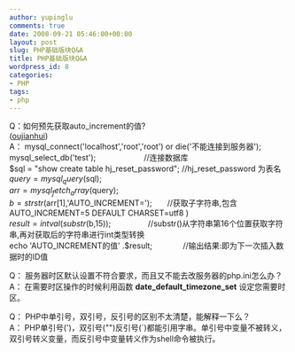 ```yaml
---
author: yupinglu
comments: true
date: 2008-09-21 05:46:00+00:00
layout: post
slug: PHP基础版块Q&A
title: PHP基础版块Q&A
wordpress_id: 8
categories:
- PHP
tags:
- php
---
```


Q：如何预先获取auto_increment的值?    
([oujianhui](http://bbs.phpchina.com/thread-48376-1-71.html/))   
A：
	mysql_connect('localhost','root','root') or die('不能连接到服务器');   
	mysql_select_db('test');                      //连接数据库   
	$sql = "show create table hj_reset_password"; //hj_reset_password 为表名   
	$query = mysql_query($sql);   
	$arr = mysql_fetch_array($query);   
	$b = strstr($arr[1],'AUTO_INCREMENT=');       //获取子字符串,包含AUTO_INCREMENT=5 DEFAULT CHARSET=utf8 )   
	$result = intval(substr($b,15));                 //substr()从字符串第16个位置获取字符串,再对获取后的字符串进行int类型转换   
	echo 'AUTO_INCREMENT的值' .$result;              //输出结果:即为下一次插入数据时的ID值   

Q： 服务器时区默认设置不符合要求，而且又不能去改服务器的php.ini怎么办？   
A： 在需要时区操作的时候利用函数 **date_default_timezone_set** 设定您需要时区。   

Q： PHP中单引号，双引号，反引号的区别不太清楚，能解释一下么？   
A： PHP单引号(')，双引号("")反引号(`)都能引用字串。单引号中变量不被转义，双引号转义变量，而反引号中变量转义作为shell命令被执行。   
